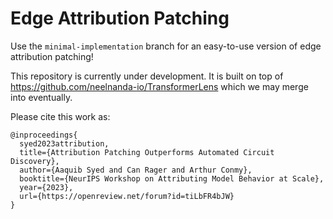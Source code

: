 # Edge Attribution Patching

Use the `minimal-implementation` branch for an easy-to-use version of edge attribution patching!


This repository is currently under development. It is built on top of https://github.com/neelnanda-io/TransformerLens which we may merge into eventually. 

Please cite this work as:
```
@inproceedings{
  syed2023attribution,
  title={Attribution Patching Outperforms Automated Circuit Discovery},
  author={Aaquib Syed and Can Rager and Arthur Conmy},
  booktitle={NeurIPS Workshop on Attributing Model Behavior at Scale},
  year={2023},
  url={https://openreview.net/forum?id=tiLbFR4bJW}
}
```
